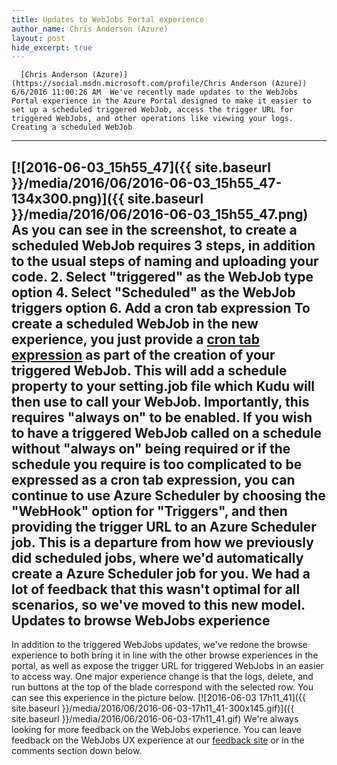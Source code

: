 ```yaml
---
title: Updates to WebJobs Portal experience
author_name: Chris Anderson (Azure)
layout: post
hide_excerpt: true
---
```

      [Chris Anderson (Azure)](https://social.msdn.microsoft.com/profile/Chris Anderson (Azure))  6/6/2016 11:00:26 AM  We've recently made updates to the WebJobs Portal experience in the Azure Portal designed to make it easier to set up a scheduled triggered WebJob, access the trigger URL for triggered WebJobs, and other operations like viewing your logs. Creating a scheduled WebJob
---------------------------

 [![2016-06-03_15h55_47]({{ site.baseurl }}/media/2016/06/2016-06-03_15h55_47-134x300.png)]({{ site.baseurl }}/media/2016/06/2016-06-03_15h55_47.png) As you can see in the screenshot, to create a scheduled WebJob requires 3 steps, in addition to the usual steps of naming and uploading your code.  2. Select "triggered" as the WebJob type option
 4. Select "Scheduled" as the WebJob triggers option
 6. Add a cron tab expression
  To create a scheduled WebJob in the new experience, you just provide a [cron tab expression](https://github.com/atifaziz/NCrontab/blob/master/NCrontab/CrontabSchedule.cs#L77-L92) as part of the creation of your triggered WebJob. This will add a schedule property to your setting.job file which Kudu will then use to call your WebJob. Importantly, this requires "always on" to be enabled. If you wish to have a triggered WebJob called on a schedule without "always on" being required or if the schedule you require is too complicated to be expressed as a cron tab expression, you can continue to use Azure Scheduler by choosing the "WebHook" option for "Triggers", and then providing the trigger URL to an Azure Scheduler job. This is a departure from how we previously did scheduled jobs, where we'd automatically create a Azure Scheduler job for you. We had a lot of feedback that this wasn't optimal for all scenarios, so we've moved to this new model. Updates to browse WebJobs experience
------------------------------------

 In addition to the triggered WebJobs updates, we've redone the browse experience to both bring it in line with the other browse experiences in the portal, as well as expose the trigger URL for triggered WebJobs in an easier to access way. One major experience change is that the logs, delete, and run buttons at the top of the blade correspond with the selected row. You can see this experience in the picture below. [![2016-06-03 17h11_41]({{ site.baseurl }}/media/2016/06/2016-06-03-17h11_41-300x145.gif)]({{ site.baseurl }}/media/2016/06/2016-06-03-17h11_41.gif) We're always looking for more feedback on the WebJobs experience. You can leave feedback on the WebJobs UX experience at our [feedback site](https://feedback.azure.com/forums/169385-web-apps-formerly-websites) or in the comments section down below.     